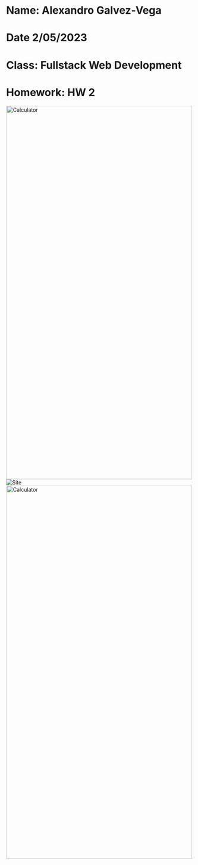 # Name: Alexandro Galvez-Vega
# Date 2/05/2023
# Class: Fullstack Web Development
# Homework: HW 2


<img src="https://media.giphy.com/media/fR2nDJVsWaYeaicU9Q/giphy.gif" alt="Calculator" width="500" height="1000">


<img src="https://media.giphy.com/media/M15dhSqRmzvvgMEwr5/giphy.gif" alt="Site">

<img src="https://media.giphy.com/media/NEfvGPXiTt9WELnmNB/giphy.gif" alt="Calculator" width="500" height="1000">





